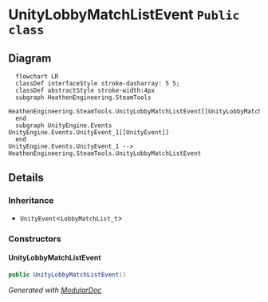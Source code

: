 # UnityLobbyMatchListEvent `Public class`

## Diagram
```mermaid
  flowchart LR
  classDef interfaceStyle stroke-dasharray: 5 5;
  classDef abstractStyle stroke-width:4px
  subgraph HeathenEngineering.SteamTools
  HeathenEngineering.SteamTools.UnityLobbyMatchListEvent[[UnityLobbyMatchListEvent]]
  end
  subgraph UnityEngine.Events
UnityEngine.Events.UnityEvent_1[[UnityEvent]]
  end
UnityEngine.Events.UnityEvent_1 --> HeathenEngineering.SteamTools.UnityLobbyMatchListEvent
```

## Details
### Inheritance
 - `UnityEvent`&lt;`LobbyMatchList_t`&gt;

### Constructors
#### UnityLobbyMatchListEvent
```csharp
public UnityLobbyMatchListEvent()
```

*Generated with* [*ModularDoc*](https://github.com/hailstorm75/ModularDoc)
